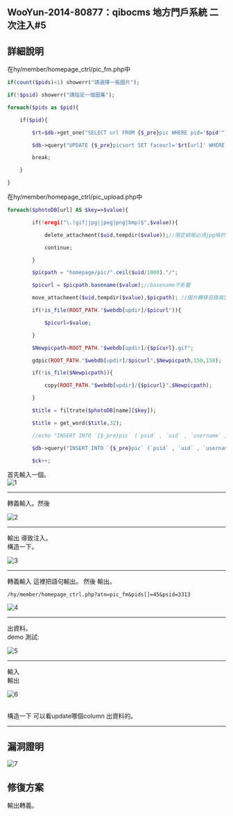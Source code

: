 ## WooYun-2014-80877：qibocms 地方門戶系統 二次注入#5

## **詳細說明**
在hy/member/homepage_ctrl/pic_fm.php中
```php
if(count($pids)<1) showerr("請選擇一張圖片");

if(!$psid) showerr("請指定一個圖集");

foreach($pids as $pid){

    if($pid){

        $rt=$db->get_one("SELECT url FROM {$_pre}pic WHERE pid='$pid'");

        $db->query("UPDATE {$_pre}picsort SET faceurl='$rt[url]' WHERE psid='$psid' AND uid='$uid'");//這裡把輸出的帶入到了update查詢當中來找找輸入的

        break;

    }

}
```

在hy/member/homepage_ctrl/pic_upload.php中

```php
foreach($photoDB[url] AS $key=>$value){

        if(!eregi("\.(gif|jpg|jpeg|png|bmp)$",$value)){

            delete_attachment($uid,tempdir($value));//限定結尾必須jpg啥的

            continue;

        }

        $picpath = "homepage/pic/".ceil($uid/1000)."/";

        $picurl = $picpath.basename($value);//basename不影響

        move_attachment($uid,tempdir($value),$picpath); //圖片轉移目錄與加水印

        if(!is_file(ROOT_PATH."$webdb[updir]/$picurl")){

            $picurl=$value;

        }

        $Newpicpath=ROOT_PATH."$webdb[updir]/{$picurl}.gif";

        gdpic(ROOT_PATH."$webdb[updir]/$picurl",$Newpicpath,150,150);

        if(!is_file($Newpicpath)){

            copy(ROOT_PATH."$webdb[updir]/{$picurl}",$Newpicpath);

        }

        $title = filtrate($photoDB[name][$key]);

        $title = get_word($title,32);

        //echo "INSERT INTO `{$_pre}pic` (`psid` , `uid` , `username` , `title` , `url` , `level` , `yz` , `posttime` , `isfm` , `orderlist` ) VALUES ('$psid', '$uid', '$lfjid', '$title', '$picurl', '0', '1', '$timestamp', '0', '0 ')";exit;

        $db->query("INSERT INTO `{$_pre}pic` (`psid` , `uid` , `username` , `title` , `url` , `level` , `yz` , `posttime` , ` isfm` , `orderlist` ) VALUES ('$psid', '$uid', '$lfjid', '$title', '$picurl', '0', '1', '$timestamp', '0' , '0')"); //這裡把$picurl 帶入到了insert當中輸入

        $ck++;
```
首先輸入一個。
<br />
![1](https://raw.githubusercontent.com/dyeat/PDF/master/%E8%AB%96PHP%E5%B8%B8%E8%A6%8B%E7%9A%84%E6%BC%8F%E6%B4%9E/images/3/3.31/3.31-1.jpg)

---

轉義輸入。然後

![2](https://raw.githubusercontent.com/dyeat/PDF/master/%E8%AB%96PHP%E5%B8%B8%E8%A6%8B%E7%9A%84%E6%BC%8F%E6%B4%9E/images/3/3.31/3.31-2.jpg)

---


輸出 導致注入。
<br />
構造一下。

![3](https://raw.githubusercontent.com/dyeat/PDF/master/%E8%AB%96PHP%E5%B8%B8%E8%A6%8B%E7%9A%84%E6%BC%8F%E6%B4%9E/images/3/3.31/3.31-3.jpg)

---

轉義輸入 這裡把語句輸出。
然後 輸出。
```
/hy/member/homepage_ctrl.php?atn=pic_fm&pids[]=45&psid=3313
```
![4](https://raw.githubusercontent.com/dyeat/PDF/master/%E8%AB%96PHP%E5%B8%B8%E8%A6%8B%E7%9A%84%E6%BC%8F%E6%B4%9E/images/3/3.31/3.31-4.jpg)

---

出資料。
<br />
demo 測試:

![5](https://raw.githubusercontent.com/dyeat/PDF/master/%E8%AB%96PHP%E5%B8%B8%E8%A6%8B%E7%9A%84%E6%BC%8F%E6%B4%9E/images/3/3.31/3.31-5.jpg)

---

輸入
<br />
輸出

![6](https://raw.githubusercontent.com/dyeat/PDF/master/%E8%AB%96PHP%E5%B8%B8%E8%A6%8B%E7%9A%84%E6%BC%8F%E6%B4%9E/images/3/3.31/3.31-6.jpg)

<br />
構造一下 可以看update哪個column 出資料的。

---


## 漏洞證明



![7](https://raw.githubusercontent.com/dyeat/PDF/master/%E8%AB%96PHP%E5%B8%B8%E8%A6%8B%E7%9A%84%E6%BC%8F%E6%B4%9E/images/3/3.31/3.31-4.jpg)

## **修復方案**

輸出轉義。